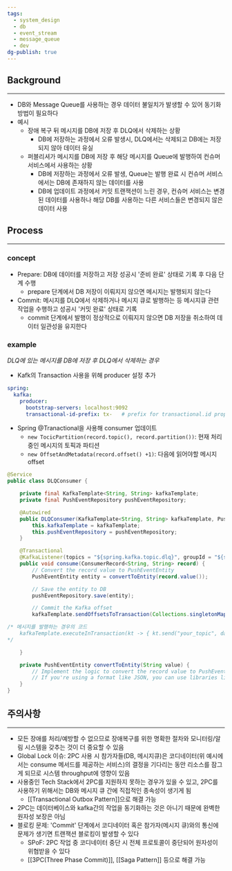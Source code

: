 ```yaml
---
tags:
  - system_design
  - db
  - event_stream
  - message_queue
  - dev
dg-publish: true
---
```

## Background
---
- DB와 Message Queue를 사용하는 경우 데이터 불일치가 발생할 수 있어 동기화 방법이 필요하다
- 예시
	- 장애 복구 뒤 메시지를 DB에 저장 후 DLQ에서 삭제하는 상황
		- DB에 저장하는 과정에서 오류 발생시, DLQ에서는 삭제되고 DB에는 저장되지 않아 데이터 유실
	- 퍼블리셔가 메시지를 DB에 저장 후 해당 메시지를 Queue에 발행하여 컨슈머 서비스에서 사용하는 상황
		- DB에 저장하는 과정에서 오류 발생, Queue는 발행 완료 시 컨슈머 서비스에서는 DB에 존재하지 않는 데이터를 사용
		- DB에 업데이트 과정에서 커밋 트랜잭션이 느린 경우, 컨슈머 서비스는 변경된 데이터를 사용하나 해당 DB를 사용하는 다른 서비스들은 변경되지 않은 데이터 사용

## Process
---
### concept
- Prepare: DB에 데이터를 저장하고 저장 성공시 '준비 완료' 상태로 기록 후 다음 단계 수행
	- prepare 단계에서 DB 저장이 이뤄지지 않으면 메시지는 발행되지 않는다
- Commit: 메시지를 DLQ에서 삭제하거나 메시지 큐로 발행하는 등 메시지큐 관련 작업을 수행하고 성공시 '커밋 완료' 상태로 기록
	- commit 단계에서 발행이 정상적으로 이뤄지지 않으면 DB 저장을 취소하여 데이터 일관성을 유지한다
### example
_DLQ에 있는 메시지를 DB에 저장 후 DLQ에서 삭제하는 경우_
- Kafk의 Transaction 사용을 위해 producer 설정 추가
```yaml
spring:
  kafka:
    producer:
      bootstrap-servers: localhost:9092
      transactional-id-prefix: tx-   # prefix for transactional.id property
```
- Spring @Tranactional을 사용해 consumer 업데이트
	- `new TocicPartition(record.topic(), record.partition())`: 현재 처리중인 메시지의 토픽과 파티션
	- `new OffsetAndMetadata(record.offset() +1)`: 다음에 읽어야할 메시지 offset
```java
@Service
public class DLQConsumer {

    private final KafkaTemplate<String, String> kafkaTemplate;
    private final PushEventRepository pushEventRepository;

    @Autowired
    public DLQConsumer(KafkaTemplate<String, String> kafkaTemplate, PushEventRepository pushEventRepository) {
        this.kafkaTemplate = kafkaTemplate;
        this.pushEventRepository = pushEventRepository;
    }

    @Transactional
    @KafkaListener(topics = "${spring.kafka.topic.dlq}", groupId = "${spring.kafka.consumer.group-id}")
    public void consume(ConsumerRecord<String, String> record) {
        // Convert the record value to PushEventEntity
        PushEventEntity entity = convertToEntity(record.value());

        // Save the entity to DB
        pushEventRepository.save(entity);

        // Commit the Kafka offset
        kafkaTemplate.sendOffsetsToTransaction(Collections.singletonMap(new TopicPartition(record.topic(), record.partition()), new OffsetAndMetadata(record.offset() + 1)));

/* 메시지를 발행하는 경우의 코드
	kafkaTemplate.executeInTransaction(kt -> { kt.send("your_topic", data); return null; });
*/

    }

    private PushEventEntity convertToEntity(String value) {
        // Implement the logic to convert the record value to PushEventEntity
        // If you're using a format like JSON, you can use libraries like Jackson to do the conversion
    }
}
```
## 주의사항
---
- 모든 장애를 처리/예방할 수 없으므로 장애복구를 위한 명확한 절차와 모니터링/알림 시스템을 갖추는 것이 더 중요할 수 있음
- Global Lock 이슈: 2PC 사용 시 참가자들(DB, 메시지큐)은 코디네이터(위 예시에서는 consume 메서드를 제공하는 서비스)의 결정을 기다리는 동안 리소스를 잠그게 되므로 시스템 throughput에 영향이 있음
- 사용중인 Tech Stack에서 2PC를 지원하지 못하는 경우가 있을 수 있고, 2PC를 사용하기 위해서는 DB와 메시지 큐 간에 직접적인 종속성이 생기게 됨
	- [[Transactional Outbox Pattern]]으로 해결 가능
- 2PC는 데이터베이스와 kafka간의 작업을 동기화하는 것은 아니기 때문에 완벽한 원자성 보장은 아님
- 블로킹 문제:  'Commit' 단계에서 코디네이터 혹은 참가자(메시지 큐)와의 통신에 문제가 생기면 트랜잭션 블로킹이 발생할 수 있다
	- SPoF: 2PC 작업 중 코디네이터 중단 시 전체 프로토콜이 중단되어 원자성이 위협받을 수 있다
	- [[3PC(Three Phase Commit)]], [[Saga Pattern]] 등으로 해결 가능